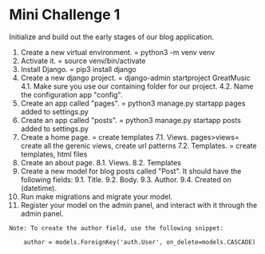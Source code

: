 # Mini Challenge 1

Initialize and build out the early stages of our blog application.

1. Create a new virtual environment. = python3 -m venv venv
2. Activate it. = source venv/bin/activate
3. Install Django. = pip3 install django
4. Create a new django project. = django-admin startproject GreatMusic
    4.1. Make sure you use our containing folder for our project.
    4.2. Name the configuration app "config".
5. Create an app called "pages". = python3 manage.py startapp pages added to settings.py
6. Create an app called "posts". = python3 manage.py startapp posts  added to settings.py
7. Create a home page. = create templates
    7.1. Views. pages>views=  create all the gerenic views, create url patterns
    7.2. Templates. = create templates, html files
8. Create an about page.
    8.1. Views.
    8.2. Templates
9. Create a new model for blog posts called "Post". It should have the following fields:
    9.1. Title.
    9.2. Body.
    9.3. Author.
    9.4. Created on (datetime).
10. Run make migrations and migrate your model.
11. Register your model on the admin panel, and interact with it through the admin panel.

`Note: To create the author field, use the following snippet:`

```
    author = models.ForeignKey('auth.User', on_delete=models.CASCADE)
```
